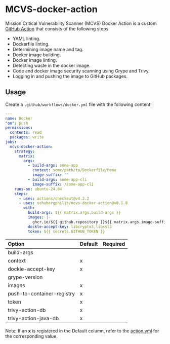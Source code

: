 # MCVS-docker-action

Mission Critical Vulnerability Scanner (MCVS) Docker Action is a custom
[GitHub Action](https://github.com/features/actions) that consists of the
following steps:

- YAML linting.
- Dockerfile linting.
- Determining image name and tag.
- Docker image building.
- Docker image linting.
- Detecting waste in the docker image.
- Code and docker image security scanning using Grype and Trivy.
- Logging in and pushing the image to GitHub packages.

## Usage

Create a `.github/workflows/docker.yml` file with the following content:

```yaml
---
name: Docker
"on": push
permissions:
  contents: read
  packages: write
jobs:
  mcvs-docker-action:
    strategy:
      matrix:
        args:
          - build-args: some-app
            context: some/path/to/Dockerfile/home
            image-suffix: ""
          - build-args: some-app-cli
            image-suffix: /some-app-cli
    runs-on: ubuntu-24.04
    steps:
      - uses: actions/checkout@v4.2.2
      - uses: schubergphilis/mcvs-docker-action@v0.1.0
        with:
          build-args: ${{ matrix.args.build-args }}
          images: |-
            ghcr.io/${{ github.repository }}${{ matrix.args.image-suffix }}
          dockle-accept-key: libcrypto3,libssl3
          token: ${{ secrets.GITHUB_TOKEN }}
```

| Option                     | Default | Required |
| :------------------------- | :------ | -------- |
| build-args                 |         |          |
| context                    | x       |          |
| dockle-accept-key          | x       |          |
| grype-version              |         |          |
| images                     | x       |          |
| push-to-container-registry | x       |          |
| token                      | x       |          |
| trivy-action-db            | x       |          |
| trivy-action-java-db       | x       |          |

Note: If an **x** is registered in the Default column, refer to the
[action.yml](action.yml) for the corresponding value.
